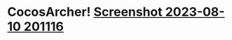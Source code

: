 # CocosArcher!  [Screenshot 2023-08-10 201116](https://github.com/ahalamgir16/CocosArcher/assets/133861708/d3a2beb8-b3e5-46ff-b352-ab65e7bcdcce)
